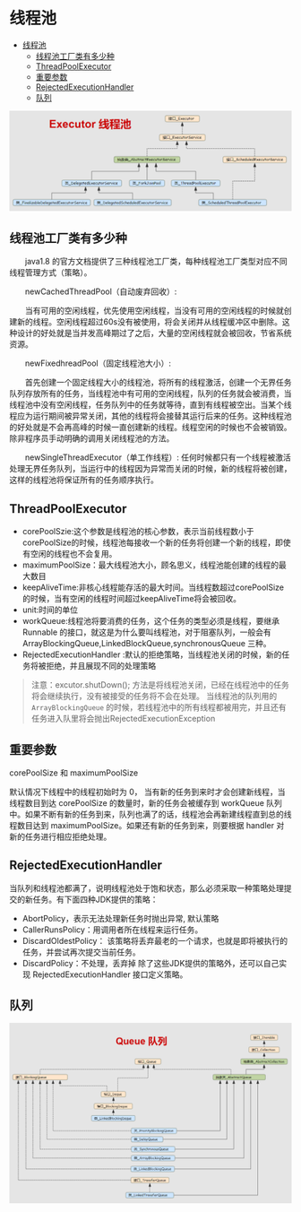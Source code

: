 # 线程池

<!-- TOC -->

- [线程池](#线程池)
    - [线程池工厂类有多少种](#线程池工厂类有多少种)
    - [ThreadPoolExecutor](#threadpoolexecutor)
    - [重要参数](#重要参数)
    - [RejectedExecutionHandler](#rejectedexecutionhandler)
    - [队列](#队列)

<!-- /TOC -->

![](img/Executor.png)

## 线程池工厂类有多少种

　　java1.8 的官方文档提供了三种线程池工厂类，每种线程池工厂类型对应不同线程管理方式（策略）。

　　newCachedThreadPool（自动废弃回收）:

　　当有可用的空闲线程，优先使用空闲线程，当没有可用的空闲线程的时候就创建新的线程。空闲线程超过60s没有被使用，将会关闭并从线程缓冲区中删除。这种设计的好处就是当并发高峰期过了之后，大量的空闲线程就会被回收，节省系统资源。

　　newFixedhreadPool（固定线程池大小）:

　　首先创建一个固定线程大小的线程池，将所有的线程激活，创建一个无界任务队列存放所有的任务，当线程池中有可用的空闲线程，队列的任务就会被消费，当线程池中没有空闲线程，任务队列中的任务就等待，直到有线程被空出。当某个线程应为运行期间被异常关闭，其他的线程将会接替其运行后来的任务。这种线程池的好处就是不会再高峰的时候一直创建新的线程。线程空闲的时候也不会被销毁。除非程序员手动明确的调用关闭线程池的方法。　　　　　　　　　　　　　　　　　

　　newSingleThreadExecutor（单工作线程）: 任何时候都只有一个线程被激活处理无界任务队列，当运行中的线程因为异常而关闭的时候，新的线程将被创建，这样的线程池将保证所有的任务顺序执行。

## ThreadPoolExecutor 

- corePoolSzie:这个参数是线程池的核心参数，表示当前线程数小于corePoolSize的时候，线程池每接收一个新的任务将创建一个新的线程，即使有空闲的线程也不会复用。　
- maximumPoolSize：最大线程池大小，顾名思义，线程池能创建的线程的最大数目
- keepAliveTime:非核心线程能存活的最大时间。当线程数超过corePoolSize的时候，当有空闲的线程时间超过keepAliveTime将会被回收。
- unit:时间的单位
- workQueue:线程池将要消费的任务，这个任务的类型必须是线程，要继承Runnable 的接口，就这是为什么要叫线程池，对于阻塞队列，一般会有ArrayBlockingQueue,LinkedBlockQueue,synchronousQueue 三种。
- RejectedExecutionHandler :默认的拒绝策略，当线程池关闭的时候，新的任务将被拒绝，并且展现不同的处理策略

> 注意：excutor.shutDown(); 方法是将线程池关闭，已经在线程池中的任务将会继续执行，没有被接受的任务将不会在处理。
当线程池的队列用的 `ArrayBlockingQueue` 的时候，若线程池中的所有线程都被用完，并且还有任务进入队里将会抛出RejectedExecutionException


## 重要参数

corePoolSize 和 maximumPoolSize 

默认情况下线程中的线程初始时为 0， 当有新的任务到来时才会创建新线程，当线程数目到达 corePoolSize 的数量时，新的任务会被缓存到 workQueue 队列中。如果不断有新的任务到来，队列也满了的话，线程池会再新建线程直到总的线程数目达到 maximumPoolSize。如果还有新的任务到来，则要根据 handler 对新的任务进行相应拒绝处理。

## RejectedExecutionHandler 

当队列和线程池都满了，说明线程池处于饱和状态，那么必须采取一种策略处理提交的新任务。有下面四种JDK提供的策略：

- AbortPolicy，表示无法处理新任务时抛出异常, 默认策略
- CallerRunsPolicy：用调用者所在线程来运行任务。
- DiscardOldestPolicy： 该策略将丢弃最老的一个请求，也就是即将被执行的任务，并尝试再次提交当前任务。
- DiscardPolicy：不处理，丢弃掉 
除了这些JDK提供的策略外，还可以自己实现 RejectedExecutionHandler 接口定义策略。

## 队列

![](img/Queue.png)